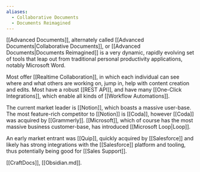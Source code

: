 ```yaml
---
aliases:
  - Collaborative Documents
  - Documents Reimagined
---
```


[[Advanced Documents]], alternately called [[Advanced Documents|Collaborative Documents]], or [[Advanced Documents|Documents Reimagined]] is a very dynamic, rapidly evolving set of tools that leap out from traditional personal productivity applications, notably Microsoft Word.  

Most offer [[Realtime Collaboration]], in which each individual can see where and what others are working on, jump in, help with content creation and edits.  Most have a robust [[REST API]], and have many [[One-Click Integrations]], which enable all kinds of [[Workflow Automations]].  

The current market leader is [[Notion]], which boasts a massive user-base.  The most feature-rich competitor to [[Notion]] is [[Coda]], however [[Coda]] was acquired by [[Grammerly]].  [[Microsoft]], which of course has the most massive business customer-base, has introduced [[Microsoft Loop|Loop]]. 


An early market entrant was [[Quip]], quickly acquired by [[Salesforce]] and likely has strong integrations with the [[Salesforce]] platform and tooling, thus potentially being good for [[Sales Support]]. 

[[CraftDocs]], [[Obsidian.md]].
